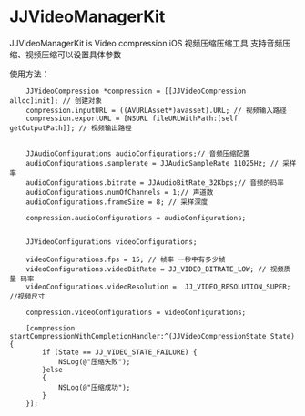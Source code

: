 # JJVideoManagerKit
JJVideoManagerKit is  Video compression
iOS 视频压缩压缩工具
支持音频压缩、视频压缩可以设置具体参数

使用方法：
        

        JJVideoCompression *compression = [[JJVideoCompression alloc]init]; // 创建对象
        compression.inputURL = ((AVURLAsset*)avasset).URL; // 视频输入路径
        compression.exportURL = [NSURL fileURLWithPath:[self getOutputPath]]; // 视频输出路径
        
        
        JJAudioConfigurations audioConfigurations;// 音频压缩配置
        audioConfigurations.samplerate = JJAudioSampleRate_11025Hz; // 采样率
        audioConfigurations.bitrate = JJAudioBitRate_32Kbps;// 音频的码率
        audioConfigurations.numOfChannels = 1;// 声道数
        audioConfigurations.frameSize = 8; // 采样深度
        
        compression.audioConfigurations = audioConfigurations;
        
        
        JJVideoConfigurations videoConfigurations;
        
        videoConfigurations.fps = 15; // 帧率 一秒中有多少帧
        videoConfigurations.videoBitRate = JJ_VIDEO_BITRATE_LOW; // 视频质量 码率
        videoConfigurations.videoResolution =  JJ_VIDEO_RESOLUTION_SUPER; //视频尺寸
        
        compression.videoConfigurations = videoConfigurations;
        
        [compression startCompressionWithCompletionHandler:^(JJVideoCompressionState State) {
            if (State == JJ_VIDEO_STATE_FAILURE) {
                NSLog(@"压缩失败");
            }else
            {
                NSLog(@"压缩成功");
            }
        }];
